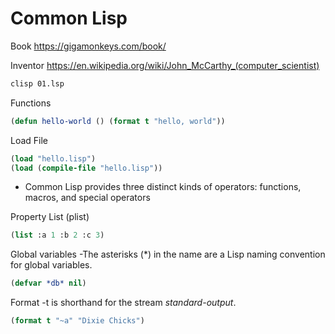 # Common Lisp

Book
https://gigamonkeys.com/book/

Inventor
https://en.wikipedia.org/wiki/John_McCarthy_(computer_scientist)

```bash
clisp 01.lsp
```

Functions
```lisp
(defun hello-world () (format t "hello, world"))
```

Load File
```lisp
(load "hello.lisp")
(load (compile-file "hello.lisp"))
```

- Common Lisp provides three distinct kinds of operators: functions, macros, and special operators

Property List (plist)
```lisp
(list :a 1 :b 2 :c 3)
```

Global variables
-The asterisks (*) in the name are a Lisp naming convention for global variables. 
```lisp
(defvar *db* nil)
```

Format
-t is shorthand for the stream *standard-output*.
```lisp
(format t "~a" "Dixie Chicks")
```
